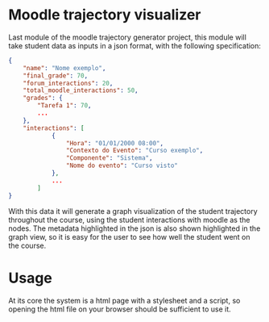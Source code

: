 # Moodle trajectory visualizer

Last module of the moodle trajectory generator project, this module will take student data as inputs in a json format, with the following specification:

```json
{
    "name": "Nome exemplo",
    "final_grade": 70,
    "forum_interactions": 20,
    "total_moodle_interactions": 50,
    "grades": {
        "Tarefa 1": 70,
        ...
    },
    "interactions": [
            {
                "Hora": "01/01/2000 08:00",
                "Contexto do Evento": "Curso exemplo",
                "Componente": "Sistema",
                "Nome do evento": "Curso visto"
            },
            ...
		]
}
```

With this data it will generate a graph visualization of the student trajectory throughout the course, using the student interactions with moodle as the nodes. The metadata highlighted in the json is also shown highlighted in the graph view, so it is easy for the user to see how well the student went on the course.

# Usage

At its core the system is a html page with a stylesheet and a script, so opening the html file on your browser should be sufficient to use it.
